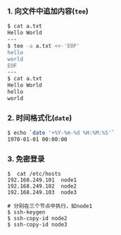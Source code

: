 ### 1. 向文件中追加内容(`tee`)
```bash
$ cat a.txt 
Hello World
--- 
$ tee -a a.txt <<-'EOF'
hello
world
EOF
---
$ cat a.txt 
Hello World
hello
world
```

### 2. 时间格式化(`date`)

```bash
$ echo `date '+%Y-%m-%d %H:%M:%S'`
1970-01-01 00:00:00
```

### 3. 免密登录
```
$  cat /etc/hosts
192.168.249.101  node1
192.168.249.102  node2
192.168.249.103  node3

# 分别在三个节点中执行，如node1
$ ssh-keygen
$ ssh-copy-id node2
$ ssh-copy-id node3
```
